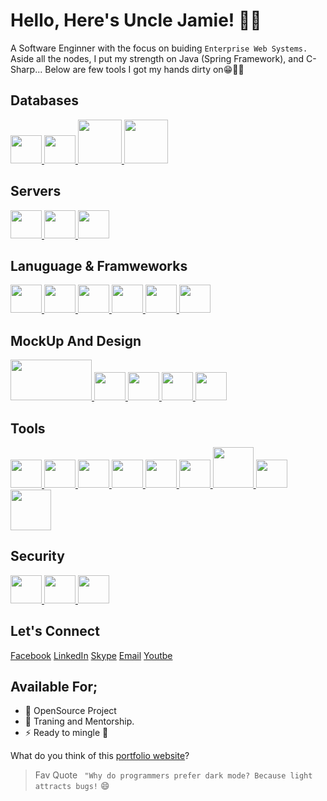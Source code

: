 # Hello, Here's Uncle Jamie! 👋🤗

A Software Enginner with the focus on buiding ```Enterprise Web Systems.``` </b>
Aside all the nodes, I put my strength on Java (Spring Framework), and C-Sharp...</b>
Below are few tools I got my hands dirty on😁👨‍💻

## Databases

<a href="https://www.mongodb.com/">
    <img src="https://p7.hiclipart.com/preview/63/19/815/mongodb-database-nosql-postgresql-mongo.jpg" width="50" height="45" />
</a>
<a href="https://www.mysql.com/">
    <img src="https://dev.mysql.com/common/logos/mysql-logo.svg" width="50" height="45"/>
</a>
<a href="https://www.postgresql.org/">
    <img src="https://www.postgresql.org/media/img/about/press/elephant.png" width="70"/>
</a>
<a href="https://redis.io/">
    <img src="https://redis.com/wp-content/themes/wpx/assets/images/logo-redis.svg?auto=webp&quality=85,75&width=120" width="70"/>
</a>

## Servers

<a href="https://expressjs.com/" title="Express.js">
    <img src="https://expressjs.com/images/express-facebook-share.png" width="50" height="45">
</a>
<a href="https://www.nginx.com/" title="Nginx">
    <img src="https://quiksite.com/wp-content/uploads/2016/09/Nginx-Logo-02.png.webp" width="50" height="45">
</a>
<a href="https://httpd.apache.org/" title="Apache">
    <img src="https://www.techrepublic.com/wp-content/uploads/2016/11/apachehero.jpg" width="50" height="45">
</a>

## Lanuguage & Framweworks

<a href="https://www.javascript.com/" title="Javacript">
    <img src="https://c0.klipartz.com/pngpicture/826/162/gratis-png-desarrollo-de-sitios-web-javascript-html5-hojas-de-estilo-en-cascada-css3-logotipo-html.png" width="50" height="45">
</a>

<a href="https://reactjs.org/" title="React">
    <img src="https://upload.wikimedia.org/wikipedia/commons/thumb/a/a7/React-icon.svg/1280px-React-icon.svg.png" width="50" height="45">
</a>

<a href="https://www.java.com/" title="Java">
    <img src="https://p7.hiclipart.com/preview/405/878/407/java-runtime-environment-computer-icons-java-platform-standard-edition-java.jpg" width="50" height="45">
</a>

<a href="https://spring.io/projects/spring-boot" title="Spring Boot">
    <img src="https://www.vectorlogo.zone/logos/springio/springio-icon.svg" width="50" height="45">
</a>

<a href="https://dotnet.microsoft.com/en-us/languages/csharp/" title="C-Sharp">
    <img src="https://static.cdnlogo.com/logos/c/27/c.svg" width="50" height="45">
</a>

<a href="https://nodejs.org/" title="Node.js">
    <img src="https://w7.pngwing.com/pngs/452/24/png-transparent-js-logo-node-logos-and-brands-icon.png" width="50" height="45">
</a>

## MockUp And Design

<a href="https://wireframe.cc/" title="Wireframe">
    <img src="https://upload.wikimedia.org/wikipedia/commons/c/c8/Wireframe_logo.png" width="130" height="65">
</a>

<a href="https://www.figma.com/" title="Figma">
    <img src="https://cdn.dribbble.com/users/41543/screenshots/8954776/media/674ddf6253aafffa815843ba8106938a.png" width="50" height="45">
</a>

<a href="https://www.adobe.com/products/xd.html" title="Adobe XD">
    <img src="https://www.adobe.com/content/dam/cc/icons/xd.svg" width="50" height="45">
</a>

<a href="https://www.canva.com/" title="Canva">
    <img src="https://www.canva.com/favicon.ico" width="50" height="45">
</a>

<a href="https://www.invisionapp.com/" title="InVision">
    <img src="https://brandslogos.com/wp-content/uploads/images/large/invision-logo.png" width="50" height="45">
</a>


## Tools

<a href="https://git-scm.com/" title="Git">
    <img src="https://gitlab.com/uploads/-/system/project/avatar/11916151/proxy.duckduckgo.com.png" width="50" height="45">
</a>

<a href="https://www.docker.com/" title="Docker">
    <img src="https://logowik.com/content/uploads/images/301_docker.jpg" width="50" height="45">
</a>

<a href="https://www.postman.com/" title="Postman">
    <img src="https://seeklogo.com/images/P/postman-logo-F43375A2EB-seeklogo.com.png" width="50" height="45">
</a>

<a href="https://graphql.org/" title="GraphQL">
    <img src="https://graphql.org/img/logo.svg" width="50" height="45">
</a>

<a href="https://www.jenkins.io/" title="Jenkins">
    <img src="https://www.vectorlogo.zone/logos/jenkins/jenkins-icon.svg" width="50" height="45">
</a>

<a href="https://kubernetes.io/" title="Kubernetes">
    <img src="https://upload.wikimedia.org/wikipedia/commons/3/39/Kubernetes_logo_without_workmark.svg" width="50" height="45">
</a>

<a href="https://aws.amazon.com/" title="AWS">
    <img src="https://d1.awsstatic.com/logos/aws-logo-lockups/poweredbyaws/PB_AWS_logo_RGB_REV.61d6d5d21582a4427ce8c59e31c10c4bd7e00d68.png" height="65">
</a>
<a href="https://www.elastic.co/" title="Elasticsearch">
    <img src="https://www.vectorlogo.zone/logos/elastic/elastic-icon.svg" width="50" height="45">
</a>

<a href="https://firebase.google.com/" title="Firebase">
    <img src="https://p1.hiclipart.com/preview/272/846/555/google-logo-firebase-firebase-cloud-messaging-google-cloud-messaging-web-components-computer-software-serverless-computing-javascript-png-clipart.jpg" height="65">
</a>

## Security

<a href="https://www.ssh.com/academy/ssh" title="SSH">
    <img src="https://miro.medium.com/v2/resize:fit:640/format:webp/1*8ebQwZcMBgsZ6prLW8p-HA.png" width="50" height="45">
</a>
<a href="https://nmap.org/" title="NMAP">
    <img src="https://nmap.org/images/sitelogo.png" width="50" height="45">
</a>
<a href="https://www.metasploit.com/" title="Metasploit">
    <img src="https://banner2.cleanpng.com/20180524/egt/kisspng-metasploit-project-penetration-test-security-hacke-5b072f9ad4d962.7481310415271975948718.jpg" width="50" height="45">
</a>

## Let's Connect
[Facebook](https://facebook.com)
[LinkedIn](https://linkedin.com)
[Skype](https://skype.com)
[Email](mailto:jamesakweter@gmail.com)
[Youtbe](https://youtube.com)

## Available For;

- 🔭 OpenSource Project
- 🌱 Traning and Mentorship.
- ⚡ Ready to mingle 🤣

What do you think of this [portfolio website](https://www.james.akweter.online)?

> Fav Quote
``` "Why do programmers prefer dark mode? Because light attracts bugs!``` 😄
